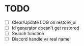 # TODO

* [ ] Clear/Update LOG on restore_ui
* [ ] Id generator doesn't get restored
* [ ] Search function
* [ ] Discord handle vs real name